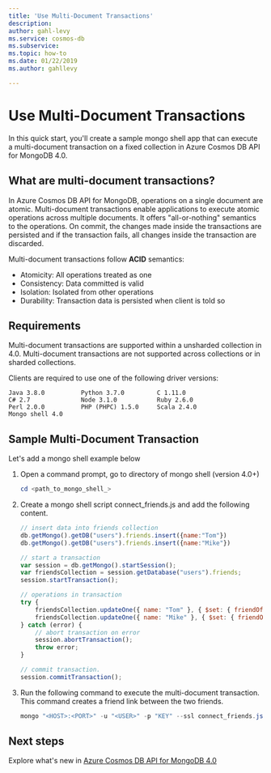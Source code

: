 ```yaml
---
title: 'Use Multi-Document Transactions'
description: 
author: gahl-levy
ms.service: cosmos-db
ms.subservice: 
ms.topic: how-to
ms.date: 01/22/2019
ms.author: gahllevy

---
```


# Use Multi-Document Transactions

In this quick start, you'll create a sample mongo shell app that can execute a multi-document transaction on a fixed collection in Azure Cosmos DB API for MongoDB 4.0.

## What are multi-document transactions?

In Azure Cosmos DB API for MongoDB, operations on a single document are atomic. Multi-document transactions enable applications to execute atomic operations across multiple documents. It offers "all-or-nothing" semantics to the operations. On commit, the changes made inside the transactions are persisted and if the transaction fails, all changes inside the transaction are discarded.

Multi-document transactions follow **ACID** semantics:

* Atomicity: All operations treated as one​
* Consistency: Data committed is valid​
* Isolation: Isolated from other operations​
* Durability: Transaction data is persisted when client is told so​

## Requirements

Multi-document transactions are supported within a unsharded collection in 4.0. Multi-document transactions are not supported across collections or in sharded collections.

Clients are required to use one of the following driver versions:

    Java 3.8.0          Python 3.7.0         C 1.11.0
    C# 2.7              Node 3.1.0           Ruby 2.6.0
    Perl 2.0.0          PHP (PHPC) 1.5.0     Scala 2.4.0
    Mongo shell 4.0

## Sample Multi-Document Transaction
Let's add a mongo shell example below

1. Open a command prompt, go to directory of mongo shell (version 4.0+)

    ```powershell
    cd <path_to_mongo_shell_>
    ```

2. Create a mongo shell script connect_friends.js and add the following content. 

    ```javascript
    // insert data into friends collection
    db.getMongo().getDB("users").friends.insert({name:"Tom"})
    db.getMongo().getDB("users").friends.insert({name:"Mike"})

    // start a transaction
    var session = db.getMongo().startSession();
    var friendsCollection = session.getDatabase("users").friends;
    session.startTransaction();

    // operations in transaction
    try {
        friendsCollection.updateOne({ name: "Tom" }, { $set: { friendOf: "Mike" } } );
        friendsCollection.updateOne({ name: "Mike" }, { $set: { friendOf: "Tom" } } );
    } catch (error) {
        // abort transaction on error
        session.abortTransaction();
        throw error;
    }

    // commit transaction.
    session.commitTransaction();

    ```

3. Run the following command to execute the multi-document transaction. This command creates a friend link between the two friends.

    ```powershell
    mongo "<HOST>:<PORT>" -u "<USER>" -p "KEY" --ssl connect_friends.js
    ```

## Next steps

Explore what's new in [Azure Cosmos DB API for MongoDB 4.0](mongodb-feature-support-40.md)
